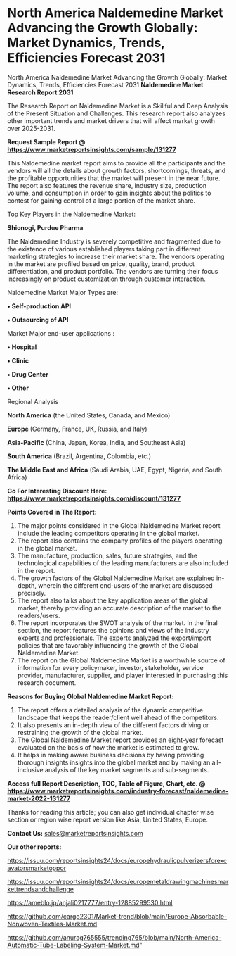 # North America Naldemedine Market Advancing the Growth Globally: Market Dynamics, Trends, Efficiencies Forecast 2031
North America Naldemedine Market Advancing the Growth Globally: Market Dynamics, Trends, Efficiencies Forecast 2031
<strong>Naldemedine Market Research Report 2031</strong>

The Research Report on Naldemedine Market is a Skillful and Deep Analysis of the Present Situation and Challenges. This research report also analyzes other important trends and market drivers that will affect market growth over 2025-2031.

<strong>Request Sample Report @ <a href=https://www.marketreportsinsights.com/sample/131277>https://www.marketreportsinsights.com/sample/131277</a></strong>

This Naldemedine market report aims to provide all the participants and the vendors will all the details about growth factors, shortcomings, threats, and the profitable opportunities that the market will present in the near future. The report also features the revenue share, industry size, production volume, and consumption in order to gain insights about the politics to contest for gaining control of a large portion of the market share.

Top Key Players in the Naldemedine Market:

<strong>Shionogi, Purdue Pharma</strong>

The Naldemedine Industry is severely competitive and fragmented due to the existence of various established players taking part in different marketing strategies to increase their market share. The vendors operating in the market are profiled based on price, quality, brand, product differentiation, and product portfolio. The vendors are turning their focus increasingly on product customization through customer interaction.

Naldemedine Market Major Types are:

<strong>• Self-production API

• Outsourcing of API</strong>

Market Major end-user applications :

<strong>• Hospital

• Clinic

• Drug Center

• Other</strong>

Regional Analysis

</u><strong><b>North America</b></strong> (the United States, Canada, and Mexico)

<strong><b>Europe </b></strong>(Germany, France, UK, Russia, and Italy)

<strong><b>Asia-Pacific</b></strong> (China, Japan, Korea, India, and Southeast Asia)

<strong><b>South America</b></strong> (Brazil, Argentina, Colombia, etc.)

<strong><b>The Middle East and Africa</b></strong> (Saudi Arabia, UAE, Egypt, Nigeria, and South Africa)

<strong>Go For Interesting Discount Here: <a href=https://www.marketreportsinsights.com/discount/131277>https://www.marketreportsinsights.com/discount/131277</a></strong>

<strong>Points Covered in The Report:</strong>
<ol>
  <li>The major points considered in the Global Naldemedine Market report include the leading competitors operating in the global market.</li>
  <li>The report also contains the company profiles of the players operating in the global market.</li>
  <li>The manufacture, production, sales, future strategies, and the technological capabilities of the leading manufacturers are also included in the report.</li>
  <li>The growth factors of the Global Naldemedine Market are explained in-depth, wherein the different end-users of the market are discussed precisely.</li>
  <li>The report also talks about the key application areas of the global market, thereby providing an accurate description of the market to the readers/users.</li>
  <li>The report incorporates the SWOT analysis of the market. In the final section, the report features the opinions and views of the industry experts and professionals. The experts analyzed the export/import policies that are favorably influencing the growth of the Global Naldemedine Market.</li>
  <li>The report on the Global Naldemedine Market is a worthwhile source of information for every policymaker, investor, stakeholder, service provider, manufacturer, supplier, and player interested in purchasing this research document.</li>
</ol>
<strong>Reasons for Buying Global Naldemedine Market Report:</strong>

<ol>
  <li>The report offers a detailed analysis of the dynamic competitive landscape that keeps the reader/client well ahead of the competitors.</li>
  <li>It also presents an in-depth view of the different factors driving or restraining the growth of the global market.</li>
  <li>The Global Naldemedine Market report provides an eight-year forecast evaluated on the basis of how the market is estimated to grow.</li>
  <li>It helps in making aware business decisions by having providing thorough insights insights into the global market and by making an all-inclusive analysis of the key market segments and sub-segments.</li>
</ol>
<strong>Access full Report Description, TOC, Table of Figure, Chart, etc. @ <a href=https://www.marketreportsinsights.com/industry-forecast/naldemedine-market-2022-131277>https://www.marketreportsinsights.com/industry-forecast/naldemedine-market-2022-131277</a></strong>


Thanks for reading this article; you can also get individual chapter wise section or region wise report version like Asia, United States, Europe.

<strong>Contact Us:</strong>
sales@marketreportsinsights.com

<strong>Our other reports:</strong>

<a href=https://issuu.com/reportsinsights24/docs/europehydraulicpulverizersforexcavatorsmarketoppor>https://issuu.com/reportsinsights24/docs/europehydraulicpulverizersforexcavatorsmarketoppor</a>

<a href=https://issuu.com/reportsinsights24/docs/europemetaldrawingmachinesmarkettrendsandchallenge>https://issuu.com/reportsinsights24/docs/europemetaldrawingmachinesmarkettrendsandchallenge</a>

<a href=https://ameblo.jp/anjali0217777/entry-12885299530.html>https://ameblo.jp/anjali0217777/entry-12885299530.html</a>

<a href=https://github.com/cargo2301/Market-trend/blob/main/Europe-Absorbable-Nonwoven-Textiles-Market.md>https://github.com/cargo2301/Market-trend/blob/main/Europe-Absorbable-Nonwoven-Textiles-Market.md</a>

<a href=https://github.com/anurag765555/trending765/blob/main/North-America-Automatic-Tube-Labeling-System-Market.md>https://github.com/anurag765555/trending765/blob/main/North-America-Automatic-Tube-Labeling-System-Market.md</a>"
